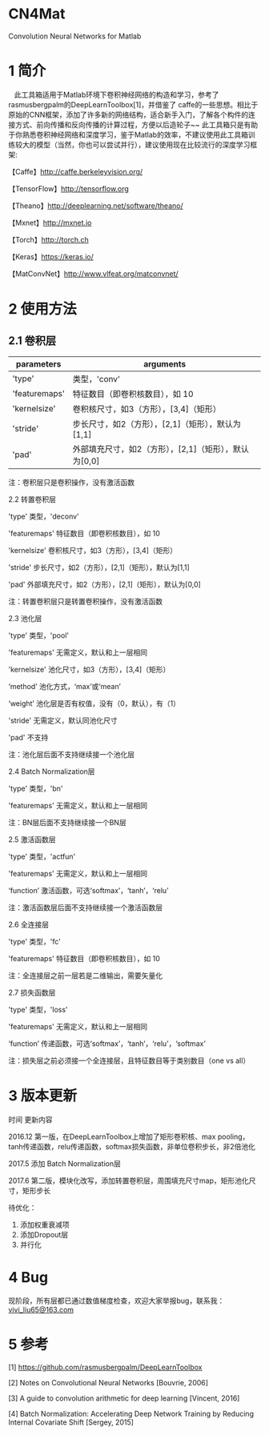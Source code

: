 # CN4Mat
Convolution Neural Networks for Matlab

# 1 简介

    此工具箱适用于Matlab环境下卷积神经网络的构造和学习，参考了rasmusbergpalm的DeepLearnToolbox[1]，并借鉴了 caffe的一些思想。相比于原始的CNN框架，添加了许多新的网络结构，适合新手入门，了解各个构件的连接方式、前向传播和反向传播的计算过程，方便以后造轮子~~
    此工具箱只是有助于你熟悉卷积神经网络和深度学习，鉴于Matlab的效率，不建议使用此工具箱训练较大的模型（当然，你也可以尝试并行），建议使用现在比较流行的深度学习框架:

【Caffe】http://caffe.berkeleyvision.org/

【TensorFlow】http://tensorflow.org

【Theano】http://deeplearning.net/software/theano/ 

【Mxnet】http://mxnet.io

【Torch】http://torch.ch

【Keras】https://keras.io/

【MatConvNet】http://www.vlfeat.org/matconvnet/

# 2 使用方法

## 2.1 卷积层 

|parameters |arguments
|----------|---------|
|'type'     |类型，'conv'
|'featuremaps'  |特征数目（即卷积核数目），如 10
|'kernelsize'   |卷积核尺寸，如3（方形），[3,4]（矩形）
'stride'    |步长尺寸，如2（方形），[2,1]（矩形），默认为[1,1]
|'pad'  |外部填充尺寸，如2（方形），[2,1]（矩形），默认为[0,0]
注：卷积层只是卷积操作，没有激活函数

2.2 转置卷积层

'type' 	类型，'deconv'

'featuremaps'	特征数目（即卷积核数目），如 10

'kernelsize'	卷积核尺寸，如3（方形），[3,4]（矩形）

'stride'	步长尺寸，如2（方形），[2,1]（矩形），默认为[1,1]

'pad'	外部填充尺寸，如2（方形），[2,1]（矩形），默认为[0,0]

注：转置卷积层只是转置卷积操作，没有激活函数

2.3 池化层

'type' 	类型，'pool'

'featuremaps'	无需定义，默认和上一层相同

'kernelsize'	池化尺寸，如3（方形），[3,4]（矩形）

‘method’	池化方式，‘max’或‘mean’

‘weight’	池化层是否有权值，没有（0，默认），有（1）

'stride'	无需定义，默认同池化尺寸

'pad'	不支持

注：池化层后面不支持继续接一个池化层

2.4 Batch Normalization层

'type' 	类型，'bn'

'featuremaps'	无需定义，默认和上一层相同

注：BN层后面不支持继续接一个BN层

2.5 激活函数层

'type' 	类型，'actfun'

'featuremaps'	无需定义，默认和上一层相同

‘function’	激活函数，可选‘softmax’，‘tanh’，‘relu’

注：激活函数层后面不支持继续接一个激活函数层

2.6 全连接层

'type' 	类型，'fc'

'featuremaps'	特征数目（即卷积核数目），如 10

注：全连接层之前一层若是二维输出，需要矢量化

2.7 损失函数层

'type' 	类型，'loss'

'featuremaps'	无需定义，默认和上一层相同

‘function’	传递函数，可选‘softmax’，‘tanh’，‘relu’，‘softmax’

注：损失层之前必须接一个全连接层，且特征数目等于类别数目（one vs all）

# 3 版本更新

时间	更新内容

2016.12	第一版，在DeepLearnToolbox上增加了矩形卷积核、max pooling，tanh传递函数，relu传递函数，softmax损失函数，非单位卷积步长，非2倍池化

2017.5	添加 Batch Normalization层

2017.6	第二版，模块化改写，添加转置卷积层，周围填充尺寸map，矩形池化尺寸，矩形步长

待优化：

1. 添加权重衰减项
2. 添加Dropout层
3. 并行化

# 4 Bug

现阶段，所有层都已通过数值梯度检查，欢迎大家举报bug，联系我：
vivi_liu65@163.com 

# 5 参考

[1] https://github.com/rasmusbergpalm/DeepLearnToolbox

[2] Notes on Convolutional Neural Networks [Bouvrie, 2006]

[3] A guide to convolution arithmetic for deep learning [Vincent, 2016]

[4] Batch Normalization: Accelerating Deep Network Training by Reducing Internal Covariate Shift [Sergey, 2015]
